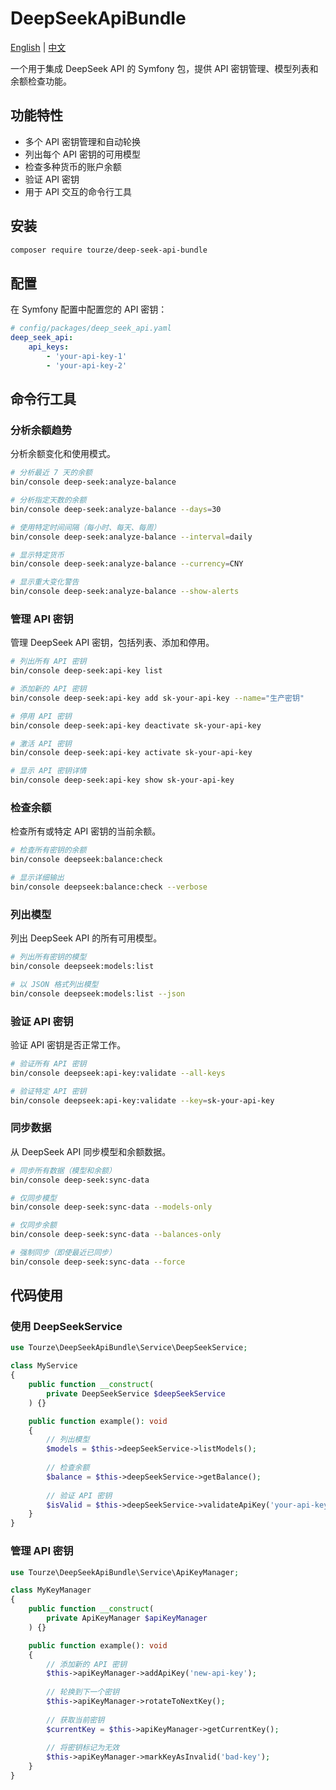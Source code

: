 # DeepSeekApiBundle

[English](README.md) | [中文](README.zh-CN.md)

一个用于集成 DeepSeek API 的 Symfony 包，提供 API 密钥管理、模型列表和余额检查功能。

## 功能特性

- 多个 API 密钥管理和自动轮换
- 列出每个 API 密钥的可用模型
- 检查多种货币的账户余额
- 验证 API 密钥
- 用于 API 交互的命令行工具

## 安装

```bash
composer require tourze/deep-seek-api-bundle
```

## 配置

在 Symfony 配置中配置您的 API 密钥：

```yaml
# config/packages/deep_seek_api.yaml
deep_seek_api:
    api_keys:
        - 'your-api-key-1'
        - 'your-api-key-2'
```

## 命令行工具

### 分析余额趋势

分析余额变化和使用模式。

```bash
# 分析最近 7 天的余额
bin/console deep-seek:analyze-balance

# 分析指定天数的余额
bin/console deep-seek:analyze-balance --days=30

# 使用特定时间间隔（每小时、每天、每周）
bin/console deep-seek:analyze-balance --interval=daily

# 显示特定货币
bin/console deep-seek:analyze-balance --currency=CNY

# 显示重大变化警告
bin/console deep-seek:analyze-balance --show-alerts
```

### 管理 API 密钥

管理 DeepSeek API 密钥，包括列表、添加和停用。

```bash
# 列出所有 API 密钥
bin/console deep-seek:api-key list

# 添加新的 API 密钥
bin/console deep-seek:api-key add sk-your-api-key --name="生产密钥"

# 停用 API 密钥
bin/console deep-seek:api-key deactivate sk-your-api-key

# 激活 API 密钥
bin/console deep-seek:api-key activate sk-your-api-key

# 显示 API 密钥详情
bin/console deep-seek:api-key show sk-your-api-key
```

### 检查余额

检查所有或特定 API 密钥的当前余额。

```bash
# 检查所有密钥的余额
bin/console deepseek:balance:check

# 显示详细输出
bin/console deepseek:balance:check --verbose
```

### 列出模型

列出 DeepSeek API 的所有可用模型。

```bash
# 列出所有密钥的模型
bin/console deepseek:models:list

# 以 JSON 格式列出模型
bin/console deepseek:models:list --json
```

### 验证 API 密钥

验证 API 密钥是否正常工作。

```bash
# 验证所有 API 密钥
bin/console deepseek:api-key:validate --all-keys

# 验证特定 API 密钥
bin/console deepseek:api-key:validate --key=sk-your-api-key
```

### 同步数据

从 DeepSeek API 同步模型和余额数据。

```bash
# 同步所有数据（模型和余额）
bin/console deep-seek:sync-data

# 仅同步模型
bin/console deep-seek:sync-data --models-only

# 仅同步余额
bin/console deep-seek:sync-data --balances-only

# 强制同步（即使最近已同步）
bin/console deep-seek:sync-data --force
```

## 代码使用

### 使用 DeepSeekService

```php
use Tourze\DeepSeekApiBundle\Service\DeepSeekService;

class MyService
{
    public function __construct(
        private DeepSeekService $deepSeekService
    ) {}

    public function example(): void
    {
        // 列出模型
        $models = $this->deepSeekService->listModels();
        
        // 检查余额
        $balance = $this->deepSeekService->getBalance();
        
        // 验证 API 密钥
        $isValid = $this->deepSeekService->validateApiKey('your-api-key');
    }
}
```

### 管理 API 密钥

```php
use Tourze\DeepSeekApiBundle\Service\ApiKeyManager;

class MyKeyManager
{
    public function __construct(
        private ApiKeyManager $apiKeyManager
    ) {}

    public function example(): void
    {
        // 添加新的 API 密钥
        $this->apiKeyManager->addApiKey('new-api-key');
        
        // 轮换到下一个密钥
        $this->apiKeyManager->rotateToNextKey();
        
        // 获取当前密钥
        $currentKey = $this->apiKeyManager->getCurrentKey();
        
        // 将密钥标记为无效
        $this->apiKeyManager->markKeyAsInvalid('bad-key');
    }
}
```